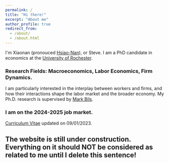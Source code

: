 ```yaml
---
permalink: /
title: "Hi there!"
excerpt: "About me"
author_profile: true
redirect_from: 
  - /about/
  - /about.html
---
```



I'm Xiaonan (pronouced [Hsiao-Nan](https://www.howtopronounce.com/hsiaonan#google_vignette)), or Steve. I am a PhD candidate in economics at the [University of Rochester](http://www.sas.rochester.edu/eco/index.html).

### Research Fields: Macroeconomics, Labor Economics, Firm Dynamics. 
I am particularly interested in the interplay between workers and firms, and how their interactions shape the labor market and the broader economy. My Ph.D. research is supervised by [Mark Bils](https://sites.google.com/view/markbils/research).

### I am on the 2024-2025 job market.

[Curriculum Vitae](https://SteveShelnanMa.github.io/CV/cv.pdf) updated on 09/01/2023.

## The website is still under construction. Everything on it should NOT be considered as related to me until I delete this sentence!
